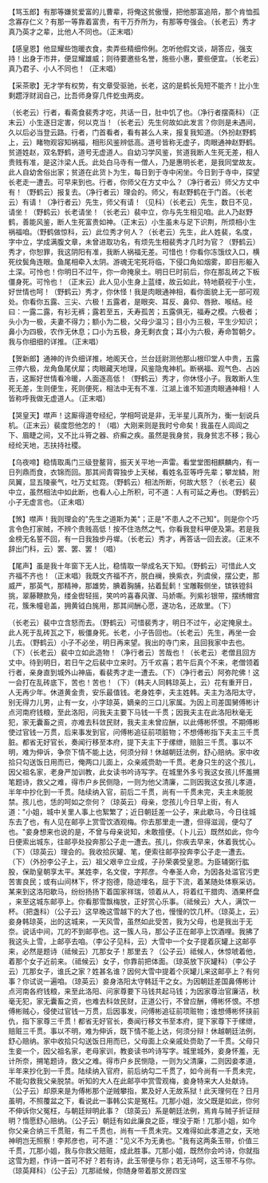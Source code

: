 <!-- { "loadSidebar": true } -->
【骂玉郎】有那等嫌贫爱富的儿曹辈，将俺这贫傲慢，把他那富追陪，那个肯恤孤念寡存仁义？有那一等靠着富贵，有干万乔所为，有那等夸强会。（长老云）秀才真乃英才之辈，比他人不同也。（正末唱）

【感皇恩】他显耀些饱暖衣食，卖弄些精细伶俐。怎听他假文谈，胡答应，强支持！出身于市井，便显耀雄威；则待要邀些名誉，施些小惠，要些便宜。（长老云）真乃君子、小人不同也！（正末唱）

【采茶歌】无才学有权势，有文章受驱驰，长老，这的是鹤长凫短不能齐！比小生剩趱浮财润自己，比吾师身穿几件虼虫两皮。

（长老云）行者，看斋食裴秀才吃，共话一日，肚中饥了也。（净行者摆斋科）（正末云）小生逐日定害，何以克当！（长老云）先生何故如此发言？你则是未遇间，久以后必当登云路。行者，门首看者，看有甚么人来，报复我知道。（外扮赵野鹤上，云）睹物观容知祸福，相形风鉴辨低高。道号皆称无虚子，肉眼通神赵野鹤。贫道姓赵，双名野鹤，道号无虚道人。自幼习学风鉴，贫道我断人生死无差，相人贵贱有准，是这汴梁人氏。此处白马寺有一僧人，乃是惠明长老，是我同堂故友。此人自幼舍俗出家；贫道在此货卜为生，每日到于寺中闲坐。今日到于寺中，探望长老走一遭去。可早来到也。行者，你师父在方丈中么？（净行者云）师父方丈中有！（野鹤云）报复去。（净行者云）理会的。师父，有赵野鹤在于门首。（长老云）有请！（净行者云）先生，师父有请！（见科）（长老云）先生，数日不见，请坐！（野鹤云）长老请坐！（长老云）裴中立，你与先生相见咱。此人乃赵野鹤，善能风鉴，断人生死富贵如神。（正末云）小生虽未与足下识荆，所烦相小生祸福咱。（野鹤做惊科，云）此位秀才何人？（长老云）先生，此人姓裴，名度，字中立，学成满腹文章，未曾进取功名，有烦先生相裴秀才几时为官？（野鹤云）秀才，你恕罪，我这阴阳有准，我断人祸福无差。可惜也！你看你冻饿纹入口，横死纹鬓角连眼。鱼尾相牵入太阴。游魂无宅死将临，下侵口角如烟雾，即目形躯入土深。可怜也！你明日不过午，你一命掩泉土。明日巳时前后，你在那乱砖之下板僵身死。可怜也！（正末云）此人见小生身上蓝缕，故云如此，特地藐视于小生，好世情也呵！（野鹤云）秀才，你休怪！我是肉眼通神相，看你面貌上无一部可观处。你看你五露、三尖、六极！五露者，是眼突、耳反、鼻仰、唇掀、喉结。经曰：一露二露，有衫无裤；露若至五，夭寿孤苦；五露俱无，福寿之模。六极者；头小为一极，夫妻不得力；额小为二极，父母少温习；目小为三极，平生少知识；鼻小为四极，农作无休息；口小为五极，身无剩衣食；耳小为六极，寿命暂朝夕。我与你细细的详推。（正末唱）

【贺新郎】通神的许负细详推，地阁天仓，兰台廷尉测他那山根印堂人中贵，五露三停六极，龙角鱼尾伏犀；肉眼藏天地理，风鉴隐鬼神机。断祸福、观气色、占凶吉，这厮好世情看冷暖，人面逐高低！（野鹤云）秀才，你休怪小子。我敢断人生死无差，生则便生，死则便死，相法中无有不准．江湖上谁不知道肉眼通神相！人皆称呼我做无虚道人。（正末唱）

【哭皇天】噤声！这厮得道夸经纪，学相呵说是非，无半星儿真所为，衡一刬说兵机。（正末云）裴度怨他怎的！（唱）大刚来则是我时兮命矣！我虽在人闾阎之下、眉睫之间，又不比斗筲之器、疥癣之疾。虽然是我身贫，我身贫志不移；我心经纶天地，志扶持社稷。

【乌夜啼】稳情取禹门三级登鳌背，振天关平地一声雷。看堂堂图相麒麟内，有一日列鼎而食，衣锦而回。那其间青霄独步上天梯，看姓名亚等呼先辈；攀龙鳞，附凤翼，显五陵豪气，吐万丈虹霓。（野鹤云）相法所断，何故大怒？（长老云）裴中立，虽然相法中如此断，也看人心上所积，可不道：人有可延之寿也。（野鹤云）小子无虚言也。（正未唱）

【煞】噤声！我则理会的"先生之道斯为美"；正是"不患人之不己知"。则是你个巧言令色打家贼，不辨个贵贱高低！按不住浩然之气，你看我登科甲便及第。若是我金榜无名誓不回，有一日我独步丹墀。（长老云）秀才，再答话一回去波。（正末不辞出门科，云）罢、罢、罢！（唱）

【尾声】虽是我十年窗下无人比，稳情取一举成名天下知。（野鹤云）可惜此人文齐福不齐也！（正末唱）我既文齐福不齐，脱白襕，换紫衣，列虞侯，摆公吏，那威严，那英气，那精神，那雄势，腆着胸脯，拈着髭鬁！宝雕鞍侧坐，镔铁镫斜挑，翠藤鞭款凫，缕金辔轻摇，笑吟吟喜春风骤、马娇嘶。列紫衫银带，摆绣帽宫花，簇朱幢皂盖，拥黄钺白旄用，那其间酬心愿，遂功名，还故里。（下）

（长老云）裴中立含怒而去。（野鹤云）可惜裴秀才，明日不过午，必定掩泉土。此人死于乱砖瓦之下，板僵身死。长老，小子告回也。（长老云）先生，再坐一会儿去。（野鹤云）小子不必坐，明日再来望。我出的寺门来，且回我家中去也。（下）（长老云）裴中立如此造物！（净行者云）苦哉也！（长老云）老僧且回方丈中。待到明日，若日午之后裴中立来时。万千欢喜；若午后真个不来，老僧领着行者，亲身直到城外山神庙，看裴秀才走一遭去。（下）（净行者云）阿弥陀佛！这一会打在乱砖底下，苦也！苦也！（下）（韩夫人同韩琼英上，云）花有重开日，人无再少年。休道黄金贵，安乐最值钱。老身姓李，夫主姓韩。夫主为洛阳太守，别无得力儿男，止有一女，小字琼英，嫡亲的三口儿家属。为因上司差国舅傅彬计点河南府钱粮，至此洛阳，问我夫主要下马钱一千贯；因我夫主在此洛阳秋毫无犯，家无囊畜之资，亦难去科敛民财，我夫主未曾应酬，以此傅彬怀恨。不期傅彬使过官钱一万贯，后来事发到官，问傅彬追征前项脏物；不想傅彬指下夫主三千贯脏。都省无好官长，奏闻行移至本府，提下夫主下于缧绁，赔脏三千贯。事以不明，难为伸诉，争奈下情不能上达，何须分辩！休越朝廷法例，舒心赔纳。家中收拾只勾送饭日用而已，俺两口儿面上，众亲戚赍助一千贯。老身只生的这个孩儿，因父祖名家，老身严加训教，此女读书吟诗写字。在城里外多亏我这女孩儿怀羞搠笔题诗，救父之难，得市户乡民侧隐，一则为他父清廉，二则因我这女孩儿孝道，半年中抄化到一千贯。陆续纳入官，前后二千贯，尚有一千贯未完，夫主未能脱禁。孩儿也，恁的呵如之奈何？（琼英云）母亲，您孩儿今日早上街，有人道："小姐，城中关里人事上也絮繁了；近日朝廷差一公子，来此歇马，今日往城东去了也，有人见在邮亭上赏雪饮酒观梅。你去那里走一遭，但得滋润，便勾了也。"妾身想来也说的是，不曾与母亲说知，未敢擅便。（卜儿云）既然如此，你今日便索出城东，往邮亭处投奔那公子走一遭去。孩儿，你疾去早来，休着我忧心。（下）（琼英云）理会的。我收拾灰罐、笔，便索往邮亭投奔李公子走一遭去。（下）（外扮李公子上，云）祖父艰辛立业成，子孙荣袭受皇恩。为臣辅弼行肱股，保助皇朝享太平。某姓李，名文俊，字邦彦。今奉圣人命，为因各处滥官污吏苦害良民；或有山间林下，怀才抱德，隐迹埋名，屈于下流，着某随处体察采访。某来到这洛阳歇马，纷纷扬扬下着国家祥瑞，领着从人，将着红干腊肉、酒果杯盘
，来至这城东邮亭上。你看那雪飘梅放，正好赏心乐事。（祗候云）大人，满饮一杯。（把盏科）（公子云）这早晚这雪越下的大了也，慢慢的饮几杯。（琼英上，云）妾身韩琼英，出的这城来，一天风雪，虽然如此受苦，我为父母，也是我出于无奈。说话中间，兀的不到邮亭也。这一簇人马，那公子正在邮亭上饮酒哩。我拂了我这头上雪，上邮亭去咱。（李公子见科，云）大雪中一个女子提着灰罐上这邮亭来，必然是题诗（祗候云）兀那女子！那里去？（公子云）祗候人，休惊唬着他，着那个女子近前来。（祗候云）女子，你靠前把体面。（琼英放下灰罐科）（李公子云）兀那女子，谁氏之家？姓甚名谁？因何大雪中提着个灰罐儿来这邮亭上？有何事？你试说一遍咱。（琼英云）妾身洛阳太守韩廷干之女。为因朝廷差国鼻傅彬计点河南各府钱粮，来至此洛阳、问家尊要下马钱共起马钱；为因家尊治官廉洁，秋毫无犯，家无囊畜之资，也难去科敛民财，正道公行，不曾应酬，傅彬怀恨。不想傅彬贼心，侵使过官钱一万贯，后因事发，问傅彬追征前项赃物；谁想傅彬怀挟前仇，指下家尊三千贯！都省无好官长，奏闻行移文书至本府，提下家尊下于缧绁，赔赃三千贯。事以不明，难为伸诉，既下情不能上达，何须分辩！休越朝廷法例，舒心赔纳。家中收拾只勾送饭日用而已，父母面上众亲戚处赍助了一千贯。父母只生妾一个，因父祖名家，老母家训，教妾读书吟诗写字。城里城外，妾身怀羞，无计所奈，搠笔题诗，救父之难。得市户乡民恻隐，一则为父清廉，二则因妾孝道，半年来抄化到一千贯。陆续纳入官府，前后纳勾二千贯了，如今尚有一千贯未完，不能勾救我父亲脱禁。听知的大人在此邮亭中赏雪观梅，妾身特来大人处献诗。（公子云）却原来是为傅彬那个逆贼攀指，累及好人无故系狱！此天理何在？日月虽明，不照覆盆之下，看说此一事韩公实是冤枉。兀那小姐，汝父既是如此，你何不伸诉你父冤枉，与朝廷辩明此事？（琼英云）系是朝廷法例，焉肯与贼子折证辩明？惰愿舒心赔纳。（公子云）朝廷有如此廉良之臣，埋没于斯！兀那小姐，如今你父亲合纳三千贯赃，有二千贯也，尚有一千贯未完。又难得如此孝道之女，天地神明岂无照察！李邦彦也，可不道："见义不为无勇也。"我有这两条玉带，价值三千贯，兀那小姐，我与你救父赔赃，成此胜事。兀那小姐，既然你会吟诗，你就指这雪为题，作诗一首可不好？若有诗，此玉带便与你；若无诗呵，这玉带不与你。（琼英拜科）（公子云）兀那祗候，你随身带着那文房四宝
